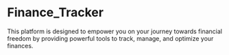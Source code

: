 # Finance_Tracker
This platform is designed to empower you on your journey towards financial freedom by providing powerful tools to track, manage, and optimize your finances.
